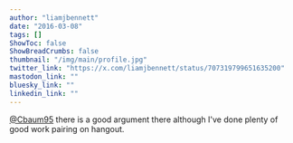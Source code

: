 ```yaml
---
author: "liamjbennett"
date: "2016-03-08"
tags: []
ShowToc: false
ShowBreadCrumbs: false
thumbnail: "/img/main/profile.jpg"
twitter_link: "https://x.com/liamjbennett/status/707319799651635200"
mastodon_link: ""
bluesky_link: ""
linkedin_link: ""
---
```


[@Cbaum95](https://x.com/Cbaum95) there is a good argument there although I've done plenty of good work pairing on hangout.

